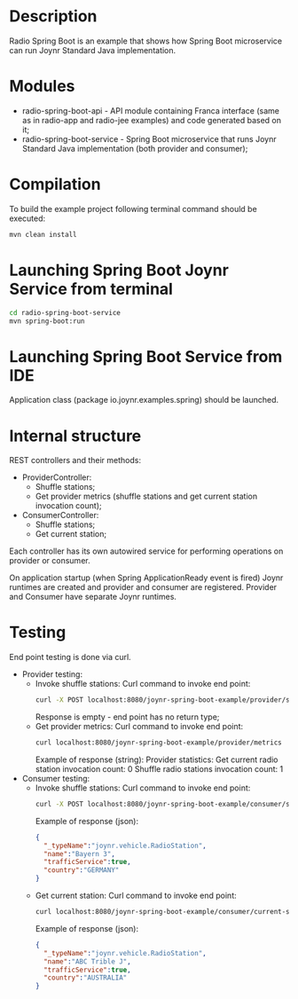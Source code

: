 # Description

Radio Spring Boot is an example that shows how Spring Boot microservice can run Joynr Standard Java implementation.

# Modules

* radio-spring-boot-api - API module containing Franca interface (same as in radio-app and radio-jee examples) and code generated based on it;
* radio-spring-boot-service - Spring Boot microservice that runs Joynr Standard Java implementation (both provider and consumer);

# Compilation

To build the example project following terminal command should be executed:
```bash
mvn clean install
```

# Launching Spring Boot Joynr Service from terminal

``` bash
cd radio-spring-boot-service
mvn spring-boot:run
```

# Launching Spring Boot Service from IDE

Application class (package io.joynr.examples.spring) should be launched.

# Internal structure

REST controllers and their methods:
* ProviderController:
  * Shuffle stations;
  * Get provider metrics (shuffle stations and get current station invocation count);
* ConsumerController:
  * Shuffle stations;
  * Get current station;

Each controller has its own autowired service for performing operations on provider or consumer.

On application startup (when Spring ApplicationReady event is fired) Joynr runtimes are created and provider and consumer are registered.
Provider and Consumer have separate Joynr runtimes. 

# Testing

End point testing is done via curl.

* Provider testing:
  * Invoke shuffle stations:
    Curl command to invoke end point:
    ``` bash
    curl -X POST localhost:8080/joynr-spring-boot-example/provider/shuffle-stations
    ```
    Response is empty - end point has no return type;
  * Get provider metrics:
    Curl command to invoke end point:
    ``` bash
    curl localhost:8080/joynr-spring-boot-example/provider/metrics
    ```
    Example of response (string):
    Provider statistics:
    Get current radio station invocation count: 0 
    Shuffle radio stations invocation count: 1
* Consumer testing:
  * Invoke shuffle stations:
    Curl command to invoke end point:
    ``` bash
    curl -X POST localhost:8080/joynr-spring-boot-example/consumer/shuffle-stations
    ```
    Example of response (json):
    ``` json
    {
      "_typeName":"joynr.vehicle.RadioStation",
      "name":"Bayern 3",
      "trafficService":true,
      "country":"GERMANY"
    }
    ```
  * Get current station:
    Curl command to invoke end point:
    ``` bash
    curl localhost:8080/joynr-spring-boot-example/consumer/current-station
    ```
    Example of response (json):
    ``` json
    {
      "_typeName":"joynr.vehicle.RadioStation",
      "name":"ABC Trible J",
      "trafficService":true,
      "country":"AUSTRALIA"
    }
    ```